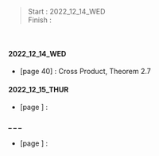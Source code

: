 >Start   : 2022_12_14_WED<br>
>Finish  : 

<br>

#### 2022_12_14_WED 
- [page 40] :  Cross Product, Theorem 2.7

#### 2022_12_15_THUR 
- [page ] : 

#### _ _ _ 
- [page ] : 